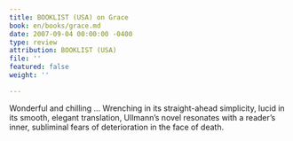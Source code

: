 ```yaml
---
title: BOOKLIST (USA) on Grace
book: en/books/grace.md
date: 2007-09-04 00:00:00 -0400
type: review
attribution: BOOKLIST (USA)
file: ''
featured: false
weight: ''

---
```

Wonderful and chilling … Wrenching in its straight-ahead simplicity, lucid in its smooth, elegant translation, Ullmann’s novel resonates with a reader’s inner, subliminal fears of deterioration in the face of death.